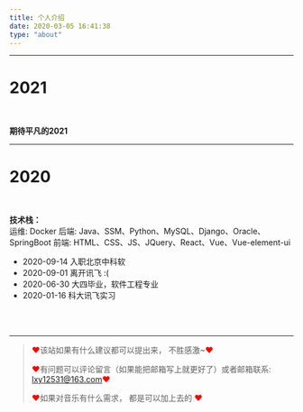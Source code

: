 ```yaml
---
title: 个人介绍
date: 2020-03-05 16:41:38
type: "about"
---
```



----
# 2021

<br/>

**期待平凡的2021**


---

# 2020

<br/>

**技术栈：**
\
运维: Docker
后端: Java、SSM、Python、MySQL、Django、Oracle、SpringBoot
前端: HTML、CSS、JS、JQuery、React、Vue、Vue-element-ui

- 2020-09-14 入职北京中科软
- 2020-09-01 离开讯飞 :(
- 2020-06-30 大四毕业，软件工程专业
- 2020-01-16 科大讯飞实习


<br/><br/>

---

><font color="red">❤</font>该站如果有什么建议都可以提出来， 不胜感激~<font color="red">❤</font>
>
><font color="red">❤</font>有问题可以评论留言（如果能把邮箱写上就更好了）或者邮箱联系: lxy12531@163.com<font color="red">❤</font>
>
><font color="red">❤</font>如果对音乐有什么需求， 都是可以加上去的 <font color="red">❤</font>
